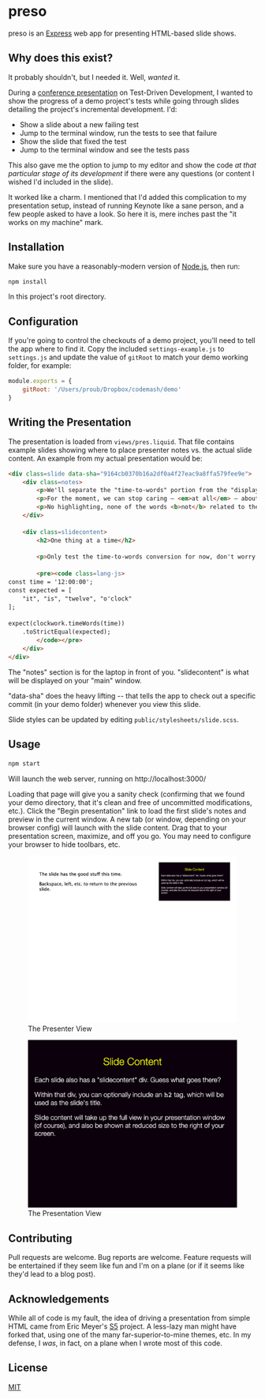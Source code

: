 # preso

preso is an [Express][express] web app for presenting HTML-based slide shows.

## Why does this exist?

It probably shouldn't, but I needed it. Well, _wanted_ it.

During a [conference presentation][cm2020] on Test-Driven Development, I wanted to show the progress of a demo project's tests while going through slides detailing the project's incremental development. I'd:

- Show a slide about a new failing test
- Jump to the terminal window, run the tests to see that failure
- Show the slide that fixed the test
- Jump to the terminal window and see the tests pass

This also gave me the option to jump to my editor and show the code *at that particular stage of its development* if there were any questions (or content I wished I'd included in the slide).

It worked like a charm. I mentioned that I'd added this complication to my presentation setup, instead of running Keynote like a sane person, and a few people asked to have a look. So here it is, mere inches past the "it works on my machine" mark.

## Installation

Make sure you have a reasonably-modern version of [Node.js][node], then run:

```sh
npm install
```

In this project's root directory.

## Configuration

If you're going to control the checkouts of a demo project, you'll need to tell the app where to find it. Copy the included `settings-example.js` to `settings.js` and update the value of `gitRoot` to match your demo working folder, for example:

```js
module.exports = {
    gitRoot: '/Users/proub/Dropbox/codemash/demo'
}
```

## Writing the Presentation

The presentation is loaded from `views/pres.liquid`. That file contains example slides showing where to place presenter notes vs. the actual slide content. An example from my actual presentation would be:

```html
<div class=slide data-sha="9164cb0370b16a2df0a4f27eac9a8ffa579fee9e">
    <div class=notes>
        <p>We'll separate the "time-to-words" portion from the "display the words" portion.</p>
        <p>For the moment, we can stop caring — <em>at all</em> — about the rest.</p>
        <p>No highlighting, none of the words <b>not</b> related to thetime.</p>
    </div>

    <div class=slidecontent>
        <h2>One thing at a time</h2>

        <p>Only test the time-to-words conversion for now, don't worry about the display.</p>

        <pre><code class=lang-js>
const time = '12:00:00';
const expected = [
    "it", "is", "twelve", "o'clock"
];

expect(clockwork.timeWords(time))
    .toStrictEqual(expected);
        </code></pre>
    </div>
</div>
```

The "notes" section is for the laptop in front of you. "slidecontent" is what will be displayed on your "main" window.

"data-sha" does the heavy lifting -- that tells the app to check out a specific commit (in your demo folder) whenever you view this slide.

Slide styles can be updated by editing `public/stylesheets/slide.scss`.

## Usage

```sh
npm start
```

Will launch the web server, running on http://localhost:3000/

Loading that page will give you a sanity check (confirming that we found your demo directory, that it's clean and free of uncommitted modifications, etc.). Click the "Begin presentation" link to load the first slide's notes and preview in the current window. A new tab (or window, depending on your browser config) will launch with the slide content. Drag that to your presentation screen, maximize, and off you go. You may need to configure your browser to hide toolbars, etc.

<figure>
    <img src=./i/presenter-view.png alt="Presenter view showing notes to the left, and a preview of the slide to the right">
    <figcaption>The Presenter View</figcaption>
</figure>

<figure>
    <img src=./i/slide-view.png alt="The presentation view, showing just the slide content, full-screen">
    <figcaption>The Presentation View</figcaption>
</figure>

## Contributing
Pull requests are welcome. Bug reports are welcome. Feature requests will be entertained if they seem like fun and I'm on a plane (or if it
seems like they'd lead to a blog post).

## Acknowledgements

While all of code is my fault, the idea of driving a presentation from simple HTML came from Eric Meyer's [S5][s5] project. A less-lazy man might have forked that, using one of the many far-superior-to-mine themes, etc. In my defense, I _was_, in fact, on a plane when I wrote most of this code.

## License
[MIT](https://choosealicense.com/licenses/mit/)

[express]: https://expressjs.com/
[node]: https://nodejs.org/
[cm2020]: https://roub.net/pres/codemash2020/
[s5]: https://meyerweb.com/eric/tools/s5/
